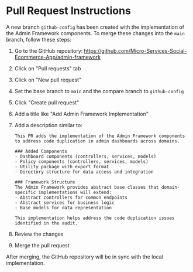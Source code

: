 # Pull Request Instructions

A new branch `github-config` has been created with the implementation of the Admin Framework components. To merge these changes into the `main` branch, follow these steps:

1. Go to the GitHub repository: https://github.com/Micro-Services-Social-Ecommerce-App/admin-framework

2. Click on "Pull requests" tab

3. Click on "New pull request"

4. Set the base branch to `main` and the compare branch to `github-config`

5. Click "Create pull request"

6. Add a title like "Add Admin Framework Implementation"

7. Add a description similar to:
   ```
   This PR adds the implementation of the Admin Framework components to address code duplication in admin dashboards across domains.

   ### Added Components
   - Dashboard components (controllers, services, models)
   - Policy components (controllers, services, models)
   - Utility package with export format
   - Directory structure for data access and integration

   ### Framework Structure
   The Admin Framework provides abstract base classes that domain-specific implementations will extend:
   - Abstract controllers for common endpoints
   - Abstract services for business logic
   - Base models for data representation

   This implementation helps address the code duplication issues identified in the audit.
   ```

8. Review the changes

9. Merge the pull request

After merging, the GitHub repository will be in sync with the local implementation.
